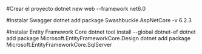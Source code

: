 #Crear el proyecto
dotnet new web --framework net6.0

#Instalar Swagger
dotnet add package Swashbuckle.AspNetCore -v 6.2.3

#Instalar Entity Framework Core
dotnet tool install --global dotnet-ef
dotnet add package Microsoft.EntityFrameworkCore.Design
dotnet add package Microsoft.EntityFrameworkCore.SqlServer